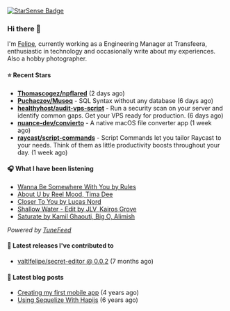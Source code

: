 <a href="https://starsense.app/developer-types" target="_blank"><img src="https://starsense.app/api/badge/?user=valtlfelipe" alt="StarSense Badge"></a>

### Hi there 👋

I'm [Felipe](https://felipevm.com), currently working as a Engineering Manager at Transfeera, enthusiastic in technology and occasionally write about my experiences. Also a hobby photographer.

#### ⭐ Recent Stars
- **[Thomascogez/npflared](https://github.com/Thomascogez/npflared)** (2 days ago)
- **[Puchaczov/Musoq](https://github.com/Puchaczov/Musoq)** - SQL Syntax without any database (6 days ago)
- **[healthyhost/audit-vps-script](https://github.com/healthyhost/audit-vps-script)** - Run a security scan on your server and identify common gaps. Get your VPS ready for production. (6 days ago)
- **[nuance-dev/convierto](https://github.com/nuance-dev/convierto)** - A native macOS file converter app (1 week ago)
- **[raycast/script-commands](https://github.com/raycast/script-commands)** - Script Commands let you tailor Raycast to your needs. Think of them as little productivity boosts throughout your day. (1 week ago)

#### 🎧 What I have been listening
- [Wanna Be Somewhere With You by Rules](https://open.spotify.com/track/2ZYz1NTuQxoKy7BaYHzzSi)
- [About U by Reel Mood, Tima Dee](https://open.spotify.com/track/01ve4Yns1iSXwBwpNAhOYP)
- [Closer To You by Lucas Nord](https://open.spotify.com/track/09CanZmO6paS3VIPtoVJsh)
- [Shallow Water - Edit by JLV, Kairos Grove](https://open.spotify.com/track/3tWQU3TEJ9PLYWVgQfsrMG)
- [Saturate by Kamil Ghaouti, Big O, Alimish](https://open.spotify.com/track/6lZ8eGS8xEWmHJRY1igdfS)

_Powered by [TuneFeed](https://tunefeed.app?ref=valtlfelipe-gh-profile)_ 

#### 🚀 Latest releases I've contributed to


- [valtlfelipe/secret-editor @ 0.0.2](https://github.com/valtlfelipe/secret-editor/releases/tag/0.0.2) (7 months ago)

#### 📄 Latest blog posts
- [Creating my first mobile app](https://felipevm.com/posts/creating-my-first-mobile-app/) (4 years ago)
- [Using Sequelize With Hapijs](https://felipevm.com/posts/using-sequelize-with-hapijs/) (6 years ago)
